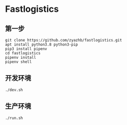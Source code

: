 # Fastlogistics

## 第一步
`git clone https://github.com/zyazhb/fastlogistics.git`  
`apt install python3.8 python3-pip`  
`pip3 install pipenv`  
`cd fastlogistics`  
`pipenv install`  
`pipenv shell`  

## 开发环境
`./dev.sh`

## 生产环境
`./run.sh`